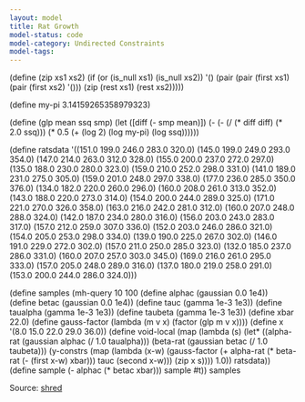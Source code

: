 ```yaml
---
layout: model
title: Rat Growth
model-status: code
model-category: Undirected Constraints
model-tags: 
---
```


(define (zip xs1 xs2) 
  (if (or (is_null xs1) (is_null xs2)) '() 
    (pair 
      (pair (first xs1) (pair (first xs2) '()))
      (zip (rest xs1) (rest xs2)))))

(define my-pi 3.14159265358979323)

(define (glp mean ssq smp)
  (let ([diff (- smp mean)])
    (- (- (/ (* diff diff) (* 2.0 ssq)))
       (* 0.5 (+ (log 2) (log my-pi) (log ssq))))))

(define ratsdata
  '((151.0 199.0 246.0 283.0 320.0) (145.0 199.0 249.0 293.0 354.0)
    (147.0 214.0 263.0 312.0 328.0) (155.0 200.0 237.0 272.0 297.0)
    (135.0 188.0 230.0 280.0 323.0) (159.0 210.0 252.0 298.0 331.0)
    (141.0 189.0 231.0 275.0 305.0) (159.0 201.0 248.0 297.0 338.0)
    (177.0 236.0 285.0 350.0 376.0) (134.0 182.0 220.0 260.0 296.0)
    (160.0 208.0 261.0 313.0 352.0) (143.0 188.0 220.0 273.0 314.0)
    (154.0 200.0 244.0 289.0 325.0) (171.0 221.0 270.0 326.0 358.0)
    (163.0 216.0 242.0 281.0 312.0) (160.0 207.0 248.0 288.0 324.0)
    (142.0 187.0 234.0 280.0 316.0) (156.0 203.0 243.0 283.0 317.0)
    (157.0 212.0 259.0 307.0 336.0) (152.0 203.0 246.0 286.0 321.0)
    (154.0 205.0 253.0 298.0 334.0) (139.0 190.0 225.0 267.0 302.0)
    (146.0 191.0 229.0 272.0 302.0) (157.0 211.0 250.0 285.0 323.0)
    (132.0 185.0 237.0 286.0 331.0) (160.0 207.0 257.0 303.0 345.0)
    (169.0 216.0 261.0 295.0 333.0) (157.0 205.0 248.0 289.0 316.0)
    (137.0 180.0 219.0 258.0 291.0) (153.0 200.0 244.0 286.0 324.0)))


(define samples
  (mh-query 10 100
    (define alphac (gaussian 0.0 1e4))
    (define betac (gaussian 0.0 1e4))
    (define tauc (gamma 1e-3 1e3))
    (define taualpha (gamma 1e-3 1e3))
    (define taubeta (gamma 1e-3 1e3))
    (define xbar 22.0)
    (define gauss-factor (lambda (m v x) (factor (glp m v x))))
    (define x '(8.0 15.0 22.0 29.0 36.0))
    (define void-local
      (map
        (lambda (s)
          (let* ((alpha-rat
                   (gaussian alphac
                             (/ 1.0 taualpha)))
                 (beta-rat
                   (gaussian betac
                             (/ 1.0 taubeta)))
                 (y-constrs
                   (map
                     (lambda (x-w)
                       (gauss-factor
                         (+ alpha-rat
                            (* beta-rat (- (first x-w) xbar)))
                         tauc (second x-w)))
                     (zip x s))))
            1.0))
        ratsdata))
    (define sample (- alphac (* betac xbar))) 
    sample 
    #t))
samples

 
Source: [shred](https://github.com/LFY/shred/blob/master/tests/rats.church)

